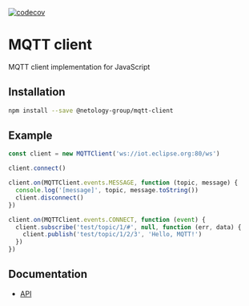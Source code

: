 [![codecov](https://codecov.io/gh/netology-group/mqtt-client-js/branch/master/graph/badge.svg?token=e8wYp0pAiX)](https://codecov.io/gh/netology-group/mqtt-client-js)

# MQTT client
MQTT client implementation for JavaScript

## Installation

```sh
npm install --save @netology-group/mqtt-client
```

## Example

```js
const client = new MQTTClient('ws://iot.eclipse.org:80/ws')

client.connect()

client.on(MQTTClient.events.MESSAGE, function (topic, message) {
  console.log('[message]', topic, message.toString())
  client.disconnect()
})

client.on(MQTTClient.events.CONNECT, function (event) {
  client.subscribe('test/topic/1/#', null, function (err, data) {
    client.publish('test/topic/1/2/3', 'Hello, MQTT!')
  })
})
```

## Documentation

* [API](docs/API.md)
